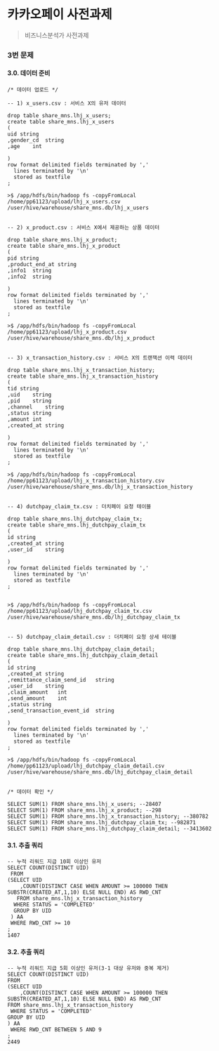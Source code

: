 # 카카오페이 사전과제
> 비즈니스분석가 사전과제

### 3번 문제
#### 3.0. 데이터 준비

<pre><code>/* 데이터 업로드 */

-- 1) x_users.csv : 서비스 X의 유저 데이터

drop table share_mns.lhj_x_users;
create table share_mns.lhj_x_users
(
uid string
,gender_cd	string
,age	int

)
row format delimited fields terminated by ','
  lines terminated by '\n'
  stored as textfile
;

>$ /app/hdfs/bin/hadoop fs -copyFromLocal /home/pp61123/upload/lhj_x_users.csv /user/hive/warehouse/share_mns.db/lhj_x_users 


-- 2) x_product.csv : 서비스 X에서 제공하는 상품 데이터

drop table share_mns.lhj_x_product;
create table share_mns.lhj_x_product
(
pid string
,product_end_at	string
,info1	string
,info2	string

)
row format delimited fields terminated by ','
  lines terminated by '\n'
  stored as textfile
;

>$ /app/hdfs/bin/hadoop fs -copyFromLocal /home/pp61123/upload/lhj_x_product.csv /user/hive/warehouse/share_mns.db/lhj_x_product 


-- 3) x_transaction_history.csv : 서비스 X의 트랜잭션 이력 데이터

drop table share_mns.lhj_x_transaction_history;
create table share_mns.lhj_x_transaction_history
(
tid string
,uid	string
,pid	string
,channel	string
,status	string
,amount	int
,created_at	string

)
row format delimited fields terminated by ','
  lines terminated by '\n'
  stored as textfile
;

>$ /app/hdfs/bin/hadoop fs -copyFromLocal /home/pp61123/upload/lhj_x_transaction_history.csv /user/hive/warehouse/share_mns.db/lhj_x_transaction_history 


-- 4) dutchpay_claim_tx.csv : 더치페이 요청 테이블

drop table share_mns.lhj_dutchpay_claim_tx;
create table share_mns.lhj_dutchpay_claim_tx
(
id string
,created_at	string
,user_id	string

)
row format delimited fields terminated by ','
  lines terminated by '\n'
  stored as textfile
;


>$ /app/hdfs/bin/hadoop fs -copyFromLocal /home/pp61123/upload/lhj_dutchpay_claim_tx.csv /user/hive/warehouse/share_mns.db/lhj_dutchpay_claim_tx 


-- 5) dutchpay_claim_detail.csv : 더치페이 요청 상세 테이블

drop table share_mns.lhj_dutchpay_claim_detail;
create table share_mns.lhj_dutchpay_claim_detail
(
id string
,created_at	string
,remittance_claim_send_id	string
,user_id	string
,claim_amount	int
,send_amount	int
,status	string
,send_transaction_event_id	string

)
row format delimited fields terminated by ','
  lines terminated by '\n'
  stored as textfile
;

>$ /app/hdfs/bin/hadoop fs -copyFromLocal /home/pp61123/upload/lhj_dutchpay_claim_detail.csv /user/hive/warehouse/share_mns.db/lhj_dutchpay_claim_detail  


/* 데이터 확인 */

SELECT SUM(1) FROM share_mns.lhj_x_users; --28407
SELECT SUM(1) FROM share_mns.lhj_x_product; --298
SELECT SUM(1) FROM share_mns.lhj_x_transaction_history; --380782
SELECT SUM(1) FROM share_mns.lhj_dutchpay_claim_tx; --982871
SELECT SUM(1) FROM share_mns.lhj_dutchpay_claim_detail; --3413602
</code></pre>


#### 3.1. 추출 쿼리
<pre><code>-- 누적 리워드 지급 10회 이상인 유저
SELECT COUNT(DISTINCT UID)
 FROM 
(SELECT UID
	,COUNT(DISTINCT CASE WHEN AMOUNT >= 100000 THEN SUBSTR(CREATED_AT,1,10) ELSE NULL END) AS RWD_CNT
   FROM share_mns.lhj_x_transaction_history
  WHERE STATUS = 'COMPLETED'
  GROUP BY UID
 ) AA
 WHERE RWD_CNT >= 10
;
1407
</code></pre>

#### 3.2. 추출 쿼리
<pre><code>-- 누적 리워드 지급 5회 이상인 유저(3-1 대상 유저와 중복 제거)
SELECT COUNT(DISTINCT UID)
FROM 
(SELECT UID
	,COUNT(DISTINCT CASE WHEN AMOUNT >= 100000 THEN SUBSTR(CREATED_AT,1,10) ELSE NULL END) AS RWD_CNT
FROM share_mns.lhj_x_transaction_history
 WHERE STATUS = 'COMPLETED'
GROUP BY UID
) AA
 WHERE RWD_CNT BETWEEN 5 AND 9
;
2449
</code></pre>

